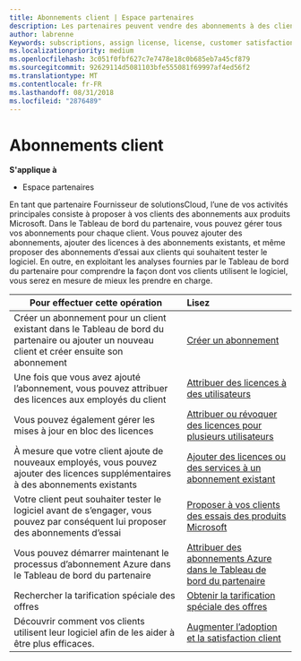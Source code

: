 ```yaml
---
title: Abonnements client | Espace partenaires
description: Les partenaires peuvent vendre des abonnements à des clients et les gérer via l’Espace partenaires.
author: labrenne
Keywords: subscriptions, assign license, license, customer satisfaction, Azure subscriptions
ms.localizationpriority: medium
ms.openlocfilehash: 3c051f0fbf627c7e7478e18c0b685eb7a45cf879
ms.sourcegitcommit: 92629114d5081103bfe555081f69997af4ed56f2
ms.translationtype: MT
ms.contentlocale: fr-FR
ms.lasthandoff: 08/31/2018
ms.locfileid: "2876489"
---
```

# <a name="customer-subscriptions"></a>Abonnements client

**S'applique à**

-  Espace partenaires

En tant que partenaire Fournisseur de solutionsCloud, l’une de vos activités principales consiste à proposer à vos clients des abonnements aux produits Microsoft. Dans le Tableau de bord du partenaire, vous pouvez gérer tous vos abonnements pour chaque client. Vous pouvez ajouter des abonnements, ajouter des licences à des abonnements existants, et même proposer des abonnements d’essai aux clients qui souhaitent tester le logiciel. En outre, en exploitant les analyses fournies par le Tableau de bord du partenaire pour comprendre la façon dont vos clients utilisent le logiciel, vous serez en mesure de mieux les prendre en charge.

|**Pour effectuer cette opération**   |**Lisez**   |
|----------------------|:----------------------|
|Créer un abonnement pour un client existant dans le Tableau de bord du partenaire ou ajouter un nouveau client et créer ensuite son abonnement|[Créer un abonnement](create-a-new-subscription.md)|
|Une fois que vous avez ajouté l’abonnement, vous pouvez attribuer des licences aux employés du client  |[Attribuer des licences à des utilisateurs](assign-licenses-to-users.md)|
|Vous pouvez également gérer les mises à jour en bloc des licences   |[Attribuer ou révoquer des licences pour plusieurs utilisateurs](bulk-license-provisioning-for-multiple-users.md)|
|À mesure que votre client ajoute de nouveaux employés, vous pouvez ajouter des licences supplémentaires à des abonnements existants   |[Ajouter des licences ou des services à un abonnement existant](add-licenses-or-services-to-an-existing-subscription.md)|
|Votre client peut souhaiter tester le logiciel avant de s’engager, vous pouvez par conséquent lui proposer des abonnements d’essai    |[Proposer à vos clients des essais des produits Microsoft](offer-your-customers-trials-of-microsoft-products.md)|
|Vous pouvez démarrer maintenant le processus d’abonnement Azure dans le Tableau de bord du partenaire   |[Attribuer des abonnements Azure dans le Tableau de bord du partenaire](assign-azure-subscriptions.md)|
|Rechercher la tarification spéciale des offres   |[Obtenir la tarification spéciale des offres](get-special-pricing-for-offers.md)|
|Découvrir comment vos clients utilisent leur logiciel afin de les aider à être plus efficaces.   | [Augmenter l’adoption et la satisfaction client](increasing-adoption-and-satisfaction.md)   | 

































 

 



